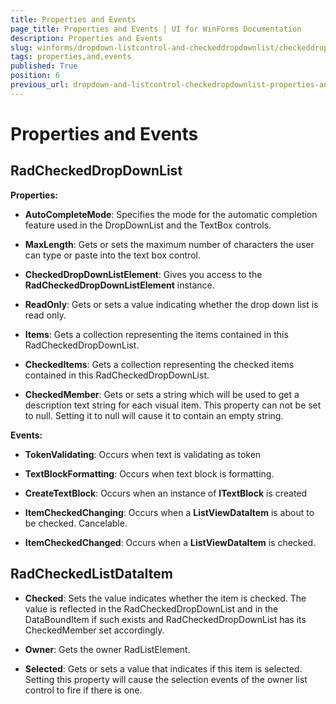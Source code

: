 ```yaml
---
title: Properties and Events
page_title: Properties and Events | UI for WinForms Documentation
description: Properties and Events
slug: winforms/dropdown-listcontrol-and-checkeddropdownlist/checkeddropdownlist/properties-and-events
tags: properties,and,events
published: True
position: 6
previous_url: dropdown-and-listcontrol-checkedropdownlist-properties-and-events
---
```


# Properties and Events
 
## RadCheckedDropDownList

__Properties:__

* __AutoCompleteMode__: Specifies the mode for the automatic completion feature used in the DropDownList and the TextBox controls.
            

* __MaxLength__: Gets or sets the maximum number of characters the user can type or paste into the text box control.
            

* __CheckedDropDownListElement__: Gives you access to the __RadCheckedDropDownListElement__ instance.
            

* __ReadOnly__: Gets or sets a value indicating whether the drop down list is read only.
            

* __Items__: Gets a collection representing the items contained in this RadCheckedDropDownList.
            

* __CheckedItems__: Gets a collection representing the checked items contained in this RadCheckedDropDownList.
            

* __CheckedMember__: Gets or sets a string which will be used to get a description text string for each visual item. This property can not be set to null. Setting it to null will cause it to contain an empty string.
            

__Events:__

* __TokenValidating__: Occurs when text is validating as token
            

* __TextBlockFormatting__: Occurs when text block is formatting.
            

* __CreateTextBlock__: Occurs when an instance of __ITextBlock__ is created
            

* __ItemCheckedChanging__: Occurs when a __ListViewDataItem__ is about to be checked. Cancelable.
            

* __ItemCheckedChanged__: Occurs when a __ListViewDataItem__ is checked.
            

## RadCheckedListDataItem

* __Checked__: Sets the value indicates whether the item is checked. The value is reflected in the RadCheckedDropDownList and in the DataBoundItem if such exists and RadCheckedDropDownList has its CheckedMember set accordingly.

* __Owner__: Gets the owner RadListElement.

* __Selected__: Gets or sets a value that indicates if this item is selected. Setting this property will cause the selection events of the owner list control to fire if there is one.
